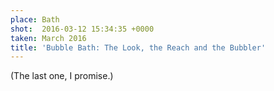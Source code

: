```yaml
---
place: Bath
shot:  2016-03-12 15:34:35 +0000
taken: March 2016
title: 'Bubble Bath: The Look, the Reach and the Bubbler'
---
```


(The last one, I promise.)
